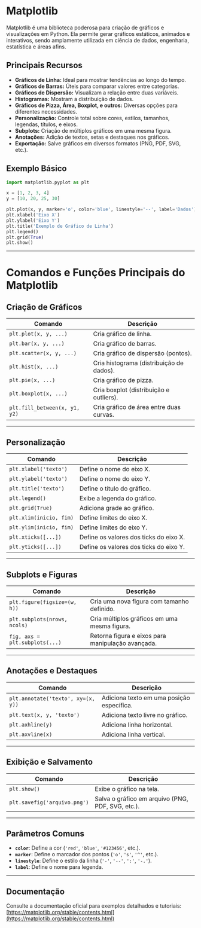 # Matplotlib

Matplotlib é uma biblioteca poderosa para criação de gráficos e visualizações em Python. Ela permite gerar gráficos estáticos, animados e interativos, sendo amplamente utilizada em ciência de dados, engenharia, estatística e áreas afins.

## Principais Recursos

- **Gráficos de Linha:** Ideal para mostrar tendências ao longo do tempo.
- **Gráficos de Barras:** Úteis para comparar valores entre categorias.
- **Gráficos de Dispersão:** Visualizam a relação entre duas variáveis.
- **Histogramas:** Mostram a distribuição de dados.
- **Gráficos de Pizza, Área, Boxplot, e outros:** Diversas opções para diferentes necessidades.
- **Personalização:** Controle total sobre cores, estilos, tamanhos, legendas, títulos, e eixos.
- **Subplots:** Criação de múltiplos gráficos em uma mesma figura.
- **Anotações:** Adição de textos, setas e destaques nos gráficos.
- **Exportação:** Salve gráficos em diversos formatos (PNG, PDF, SVG, etc.).

## Exemplo Básico

```python
import matplotlib.pyplot as plt

x = [1, 2, 3, 4]
y = [10, 20, 25, 30]

plt.plot(x, y, marker='o', color='blue', linestyle='--', label='Dados')
plt.xlabel('Eixo X')
plt.ylabel('Eixo Y')
plt.title('Exemplo de Gráfico de Linha')
plt.legend()
plt.grid(True)
plt.show()
```

---

# Comandos e Funções Principais do Matplotlib


## Criação de Gráficos

| Comando                  | Descrição                                                                 |
|--------------------------|---------------------------------------------------------------------------|
| `plt.plot(x, y, ...)`    | Cria gráfico de linha.                                                    |
| `plt.bar(x, y, ...)`     | Cria gráfico de barras.                                                   |
| `plt.scatter(x, y, ...)` | Cria gráfico de dispersão (pontos).                                       |
| `plt.hist(x, ...)`       | Cria histograma (distribuição de dados).                                  |
| `plt.pie(x, ...)`        | Cria gráfico de pizza.                                                    |
| `plt.boxplot(x, ...)`    | Cria boxplot (distribuição e outliers).                                   |
| `plt.fill_between(x, y1, y2)` | Cria gráfico de área entre duas curvas.                              |

---

## Personalização

| Comando                      | Descrição                                              |
|------------------------------|--------------------------------------------------------|
| `plt.xlabel('texto')`        | Define o nome do eixo X.                               |
| `plt.ylabel('texto')`        | Define o nome do eixo Y.                               |
| `plt.title('texto')`         | Define o título do gráfico.                            |
| `plt.legend()`               | Exibe a legenda do gráfico.                            |
| `plt.grid(True)`             | Adiciona grade ao gráfico.                             |
| `plt.xlim(inicio, fim)`      | Define limites do eixo X.                              |
| `plt.ylim(inicio, fim)`      | Define limites do eixo Y.                              |
| `plt.xticks([...])`          | Define os valores dos ticks do eixo X.                 |
| `plt.yticks([...])`          | Define os valores dos ticks do eixo Y.                 |

---

## Subplots e Figuras

| Comando                                 | Descrição                                              |
|------------------------------------------|--------------------------------------------------------|
| `plt.figure(figsize=(w, h))`             | Cria uma nova figura com tamanho definido.             |
| `plt.subplots(nrows, ncols)`             | Cria múltiplos gráficos em uma mesma figura.           |
| `fig, axs = plt.subplots(...)`           | Retorna figura e eixos para manipulação avançada.      |

---

## Anotações e Destaques

| Comando                        | Descrição                                              |
|--------------------------------|--------------------------------------------------------|
| `plt.annotate('texto', xy=(x, y))` | Adiciona texto em uma posição específica.           |
| `plt.text(x, y, 'texto')`           | Adiciona texto livre no gráfico.                    |
| `plt.axhline(y)`                     | Adiciona linha horizontal.                          |
| `plt.axvline(x)`                     | Adiciona linha vertical.                            |

---

## Exibição e Salvamento

| Comando                      | Descrição                                              |
|------------------------------|--------------------------------------------------------|
| `plt.show()`                 | Exibe o gráfico na tela.                               |
| `plt.savefig('arquivo.png')` | Salva o gráfico em arquivo (PNG, PDF, SVG, etc.).      |

---

## Parâmetros Comuns

- **`color`**: Define a cor (`'red'`, `'blue'`, `'#123456'`, etc.).
- **`marker`**: Define o marcador dos pontos (`'o'`, `'s'`, `'^'`, etc.).
- **`linestyle`**: Define o estilo da linha (`'-'`, `'--'`, `':'`, `'-.'`).
- **`label`**: Define o nome para legenda.

---

## Documentação

Consulte a documentação oficial para exemplos detalhados e tutoriais:  
[https://matplotlib.org/stable/contents.html](https://matplotlib.org/stable/contents.html)
